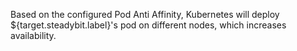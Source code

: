 Based on the configured Pod Anti Affinity, Kubernetes will deploy ${target.steadybit.label}&apos;s pod on different nodes, which increases availability.


